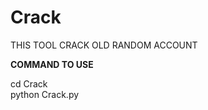 # Crack
<p>THIS TOOL CRACK OLD RANDOM ACCOUNT</p>
<p><b>COMMAND TO USE</b></p>
<p>
	cd Crack
	<br>python Crack.py
</p>
